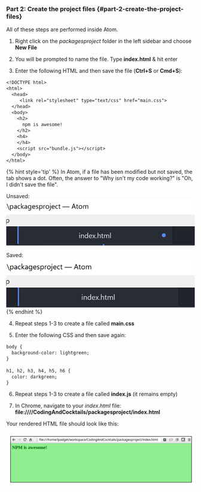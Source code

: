 ### Part 2: Create the project files {#part-2-create-the-project-files}

All of these steps are performed inside Atom.

1.  Right click on the _packagesproject_ folder in the left sidebar and choose **New File**

2. You will be prompted to name the file. Type **index.html** & hit enter

3.  Enter the following HTML and then save the file (**Ctrl+S** or **Cmd+S**):

  ```
  <!DOCTYPE html>
  <html>
    <head>
       <link rel="stylesheet" type="text/css" href="main.css">
    </head>
    <body>
      <h2>
        npm is awesome!
      </h2>
      <h4>
      </h4>
      <script src="bundle.js"></script>
    </body>
  </html>
  ```

  {% hint style='tip' %}
  In Atom, if a file has been modified but not saved, the tab shows a dot. Often, the answer to "Why isn't my code working?" is "Oh, I didn't save the file".

  Unsaved:
  ![](../images/unsaved-file-tab.png)

  Saved:
  ![](../images/saved-file-tab.png)
  {% endhint %}

4.  Repeat steps 1-3 to create a file called **main.css**

5.  Enter the following CSS and then save again:

  ```
  body {
    background-color: lightgreen;
  }

  h1, h2, h3, h4, h5, h6 {
    color: darkgreen;
  }
  ```

6. Repeat steps 1-3 to create a file called **index.js** (it remains empty)

7. In Chrome, navigate to your _index.html_ file: **file:///<yourHomeDirectory>/CodingAndCocktails/packagesproject/index.html**

Your rendered HTML file should look like this:

![](../images/9.png)
